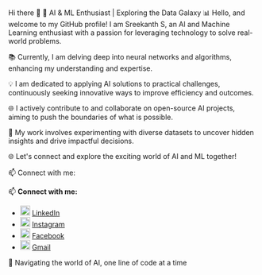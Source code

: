 Hi there 👋
🤖 AI & ML Enthusiast | Exploring the Data Galaxy 📊
Hello, and welcome to my GitHub profile! I am Sreekanth S, an AI and Machine Learning enthusiast with a passion for leveraging technology to solve real-world problems.

📚 Currently, I am delving deep into neural networks and algorithms, enhancing my understanding and expertise.

💡 I am dedicated to applying AI solutions to practical challenges, continuously seeking innovative ways to improve efficiency and outcomes.

🌐 I actively contribute to and collaborate on open-source AI projects, aiming to push the boundaries of what is possible.

🔬 My work involves experimenting with diverse datasets to uncover hidden insights and drive impactful decisions.

🌐 Let's connect and explore the exciting world of AI and ML together!

📫 Connect with me:

📫 **Connect with me:**
- <img src="[https://www.google.com/imgres?q=linkedin%20logo&imgurl=https%3A%2F%2Fstatic.vecteezy.com%2Fsystem%2Fresources%2Fpreviews%2F023%2F986%2F970%2Foriginal%2Flinkedin-logo-linkedin-logo-transparent-linkedin-icon-transparent-free-free-png.png&imgrefurl=https%3A%2F%2Fwww.vecteezy.com%2Fpng%2F23986970-linkedin-logo-png-linkedin-logo-transparent-png-linkedin-icon-transparent-free-png&docid=r2aFWy1JKmEsFM&tbnid=f9tPfOX6yp0ewM&vet=12ahUKEwj60a3TpsmGAxVMyzgGHUH2C-UQM3oECGIQAA..i&w=1920&h=1920&hcb=2&ved=2ahUKEwj60a3TpsmGAxVMyzgGHUH2C-UQM3oECGIQAA](https://www.google.com/imgres?q=linkedin%20logo&imgurl=https%3A%2F%2Fstatic.vecteezy.com%2Fsystem%2Fresources%2Fpreviews%2F023%2F986%2F970%2Foriginal%2Flinkedin-logo-linkedin-logo-transparent-linkedin-icon-transparent-free-free-png.png&imgrefurl=https%3A%2F%2Fwww.vecteezy.com%2Fpng%2F23986970-linkedin-logo-png-linkedin-logo-transparent-png-linkedin-icon-transparent-free-png&docid=r2aFWy1JKmEsFM&tbnid=f9tPfOX6yp0ewM&vet=12ahUKEwj60a3TpsmGAxVMyzgGHUH2C-UQM3oECGIQAA..i&w=1920&h=1920&hcb=2&ved=2ahUKEwj60a3TpsmGAxVMyzgGHUH2C-UQM3oECGIQAA)" alt="LinkedIn" height="20"> [LinkedIn](https://www.linkedin.com/in/sreekanth-ai/)
- <img src="https://i.imgur.com/PGn2y3H.png" alt="Instagram" height="20"> [Instagram](https://www.instagram.com/sreekanth.08)
- <img src="https://i.imgur.com/Wj7XOZ5.png" alt="Facebook" height="20"> [Facebook](https://www.facebook.com/sreekanth.subramanian.988/)
- <img src="https://i.imgur.com/abc123.png" alt="Gmail" height="20"> [Gmail](mailto:sreesubu77@gmail.com)

🚀 Navigating the world of AI, one line of code at a time


